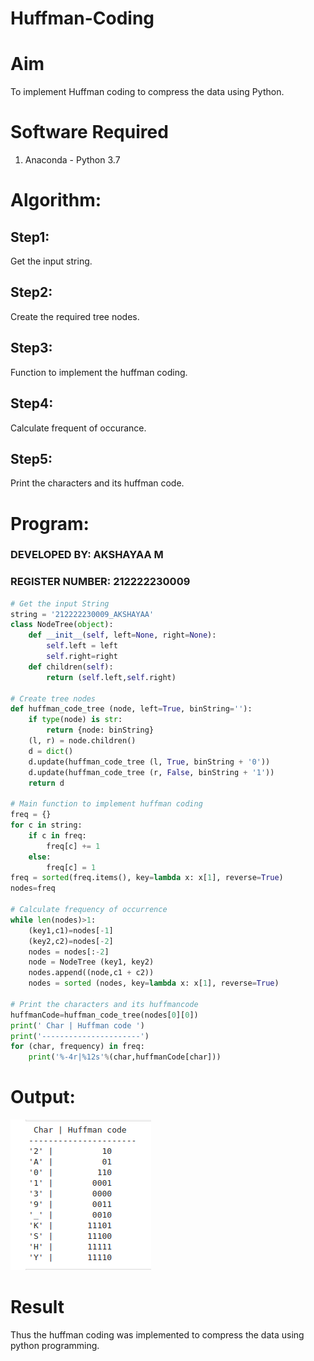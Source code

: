 # Huffman-Coding
# Aim
To implement Huffman coding to compress the data using Python.

# Software Required
1. Anaconda - Python 3.7

# Algorithm:
## Step1:
Get the input string.

## Step2:
Create the required tree nodes.

## Step3:
Function to implement the huffman coding.

## Step4:
Calculate frequent of occurance.

## Step5:
Print the characters and its huffman code.
 
# Program:
### DEVELOPED BY: AKSHAYAA M
### REGISTER NUMBER: 212222230009
``` Python
# Get the input String
string = '212222230009_AKSHAYAA'
class NodeTree(object):
    def __init__(self, left=None, right=None): 
        self.left = left
        self.right=right
    def children(self):
        return (self.left,self.right)
​
# Create tree nodes
def huffman_code_tree (node, left=True, binString=''):
    if type(node) is str:
        return {node: binString}
    (l, r) = node.children()
    d = dict()
    d.update(huffman_code_tree (l, True, binString + '0'))
    d.update(huffman_code_tree (r, False, binString + '1'))
    return d
​
# Main function to implement huffman coding
freq = {}
for c in string:
    if c in freq:
        freq[c] += 1
    else:
        freq[c] = 1
freq = sorted(freq.items(), key=lambda x: x[1], reverse=True)
nodes=freq
​
# Calculate frequency of occurrence
while len(nodes)>1:
    (key1,c1)=nodes[-1]
    (key2,c2)=nodes[-2]
    nodes = nodes[:-2]
    node = NodeTree (key1, key2)
    nodes.append((node,c1 + c2))
    nodes = sorted (nodes, key=lambda x: x[1], reverse=True)
​
# Print the characters and its huffmancode
huffmanCode=huffman_code_tree(nodes[0][0])
print(' Char | Huffman code ') 
print('----------------------')
for (char, frequency) in freq:
    print('%-4r|%12s'%(char,huffmanCode[char]))

```
# Output:

![Huffman-Coding](1.png)


# Result
Thus the huffman coding was implemented to compress the data using python programming.